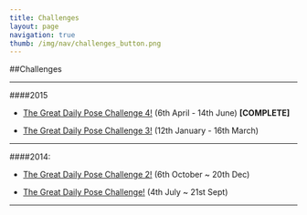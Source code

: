 ```yaml
---
title: Challenges
layout: page
navigation: true
thumb: /img/nav/challenges_button.png
---
```

##Challenges

----

####2015

* [The Great Daily Pose Challenge 4!](https://plus.google.com/events/c7mod2ko0em732btdblu6kmek1o) (6th April - 14th June) **[COMPLETE]**

* [The Great Daily Pose Challenge 3!](https://plus.google.com/events/c77etenja24c2kmb1nakbqa5rjs) (12th January - 16th March)

----

####2014:

* [The Great Daily Pose Challenge 2!](https://plus.google.com/events/ckpsg9156u36ohdrrbp52lmc228) (6th October ~ 20th Dec)


* [The Great Daily Pose Challenge!](https://plus.google.com/events/ct7kupika1mm709r1eitgb2vrlg)   (4th July ~ 21st Sept)

----



